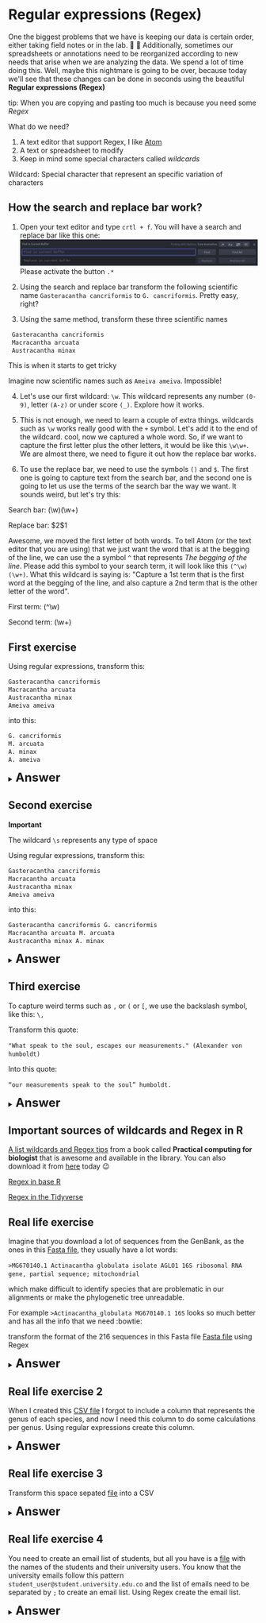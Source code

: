 # **Regular expressions (Regex)**

One the biggest problems that we have is keeping our data is certain order, either taking field notes or in the lab. :honeybee: :bookmark_tabs:
Additionally, sometimes our spreadsheets or annotations need to be reorganized according to new needs that arise when we are analyzing the data. We spend a lot of time doing this. Well, maybe this nightmare is going to be over, because today we'll see that these changes can be done in seconds using the beautiful **Regular expressions (Regex)**

tip: When you are copying and pasting too much is because you need some _Regex_

What do we need?

1. A text editor that support Regex, I like [Atom](https://atom.io/)
2. A text or spreadsheet to modify 
3. Keep in mind some special characters called *wildcards*

Wildcard: Special character that represent an specific variation of characters 

## How the search and replace bar work?
1. Open your text editor and type `crtl + f`. You will have a search and replace bar like this one:
![barra](https://raw.githubusercontent.com/fcsalgado/bioinformatics_urosario/master/images/barra.png)
Please activate the button `.*`

2. Using the search and replace bar transform the following scientific name `Gasteracantha cancriformis` to `G. cancriformis`. Pretty easy, right? 

3. Using the same method, transform these three scientific names 

```
 Gasteracantha cancriformis
 Macracantha arcuata
 Austracantha minax
```
This is when it starts to get tricky 

Imagine now scientific names such as `Ameiva ameiva`. Impossible!

4. Let's use our first wildcard: `\w`. This wildcard represents any number `(0-9)`, letter `(A-z)` or under score `(_)`. Explore how it works. 

5. This is not enough, we need to learn a couple of extra things. wildcards such as `\w` works really good with the `+` symbol. Let's add it to the end of the wildcard. cool, now we captured a whole word. So, if we want to capture the first letter plus the other letters, it would be like this `\w\w+`. We are almost there, we need to figure it out how the replace bar works.

6. To use the replace bar, we need to use the symbols `()` and `$`. The first one is going to capture text from the search bar, and the second one is going to let us use the terms of the search bar the way we want. It sounds weird, but let's try this:

<p>Search bar: (\w)(\w+) </p>
<p>Replace bar: $2$1 </p>

Awesome, we moved the first letter of both words. To tell Atom (or the text editor that you are using) that we just want the word that is at the begging of the line, we can use the a symbol `^` that represents _The begging of the line_. Please add this symbol to your search term, it will look like this `(^\w)(\w+)`. What this wildcard is saying is: "Capture a 1st term that is the first word at the begging of the line, and also capture a 2nd term that is the other letter of the word". 

<p>First term: (^\w) </p>
<p>Second term: (\w+) </p>

## First exercise

Using regular expressions, transform this: 
```
Gasteracantha cancriformis
Macracantha arcuata
Austracantha minax
Ameiva ameiva
``` 
into this: 
```
G. cancriformis
M. arcuata
A. minax
A. ameiva
```

<details><summary><span style="font-size: 18pt;"><strong>Answer</strong></span></summary>
    <div>
        <p>Search bar: `(^\w)(\w+)`</p>
        </p>Replace bar: `$1.`</p>
    </div>
</details>


## Second exercise

**Important**

The wildcard `\s` represents any type of space

Using regular expressions, transform this: 
```
Gasteracantha cancriformis
Macracantha arcuata
Austracantha minax
Ameiva ameiva
``` 
into this: 

```
Gasteracantha cancriformis G. cancriformis
Macracantha arcuata M. arcuata
Austracantha minax A. minax
```
<details><summary><span style="font-size: 18pt;"><strong>Answer</strong></span></summary>
    <div>
        <p>Search bar: `(^\w)(\w+)\s(\w+)`</p>
        </p>Replace bar: `$1$2 $3 $1. $3`</p>
    </div>
</details>

## Third exercise

To capture weird terms such as `,` or `(` or `[`, we use the backslash symbol, like this: `\,` 

Transform this quote:

`"What speak to the soul, escapes our measurements." (Alexander von humboldt)`

Into this quote:

`“our measurements speak to the soul” humboldt.`

<details><summary><span style="font-size: 18pt;"><strong>Answer</strong></span></summary>
    <div>
        <p>Search bar: `^(\")\w+(\s+\w+.+)\,\s+\w+\s+(\w+.+)\.\"\s+\((\w+\s+)+(\w+)\)`</p>
        </p>Replace bar: `$1$3$2$1 $5`</p>
    </div>
</details>

## Important sources of wildcards and Regex in R

[A list wildcards and Regex tips](http://practicalcomputing.org/files/PCfB_Appendices.pdf) from a book called **Practical computing for biologist** that is awesome and available in the library. You can also download it from [here](https://drive.google.com/file/d/0B65PEDolIc6oSjVpMTVtY05wVkU/view?usp=sharing) today :wink:

[Regex in base R](http://uc-r.github.io/regex)

[Regex in the Tidyverse](https://stringr.tidyverse.org/articles/regular-expressions.html)

## Real life exercise

Imagine that you download a lot of sequences from the GenBank, as the ones in this [Fasta file](https://raw.githubusercontent.com/fcsalgado/bioinformatics_urosario/master/files/16s_Aranediae.fas), they usually have a lot words:

`>MG670140.1 Actinacantha globulata isolate AGLO1 16S ribosomal RNA gene, partial sequence; mitochondrial`

which make difficult to identify species that are problematic in our alignments or make the phylogenetic tree unreadable. 

For example `>Actinacantha_globulata MG670140.1 16S` looks so much better and has all the info that we need :bowtie:

transform the format of the 216 sequences in this Fasta file [Fasta file](https://raw.githubusercontent.com/fcsalgado/bioinformatics_urosario/master/files/16s_Aranediae.fas) using Regex

<details><summary><span style="font-size: 18pt;"><strong>Answer</strong></span></summary>
    <div>
        <p>Search bar: `(\w+\.\d+)\s+(\w+)\s+(\w+)+.+(16S)+.+`</p>
        </p>Replace bar: `$2_$3 $2 $4`</p>
    </div>
</details>


## Real life exercise 2

When I created this [CSV file](https://raw.githubusercontent.com/fcsalgado/bioinformatics_urosario/master/files/exercise_file.csv) I forgot to include a column that represents the genus of each species, and now I need this column to do some calculations per genus. Using regular expressions create this column. 

<details><summary><span style="font-size: 18pt;"><strong>Answer</strong></span></summary>
    <div>
        <p>Search bar: `^(\w+)`</p>
        </p>Replace bar: `$1,$1`</p>
    </div>
</details>

## Real life exercise 3

Transform this space sepated [file](https://raw.githubusercontent.com/fcsalgado/bioinformatics_urosario/master/files/exercise_file.txt) into a CSV

<details><summary><span style="font-size: 18pt;"><strong>Answer</strong></span></summary>
    <div>
        <p>Search bar: `[ ]`</p>
        </p>Replace bar: `,`</p>
    </div>
</details>

## Real life exercise 4

You need to create an email list of students, but all you have is a [file](https://raw.githubusercontent.com/fcsalgado/bioinformatics_urosario/master/files/student_list.csv) with the names of the students and their university users. You know that the university emails follow this pattern `student_user@student.university.edu.co` and the list of emails need to be separated by `;` to create an email list. Using Regex create the email list.

<details><summary><span style="font-size: 18pt;"><strong>Answer</strong></span></summary>
    <div>
        <p>Search bar: `^(\w+\s+)+\w+\,(\w+)\s+`</p>
        </p>Replace bar: `$2@student.university.edu.co;`</p>
    </div>
</details>
